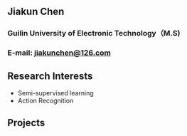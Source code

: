## Jiakun Chen
### Guilin University of Electronic Technology（M.S)
### E-mail:  jiakunchen@126.com

## Research Interests
- Semi-supervised learning
- Action Recognition

## Projects
